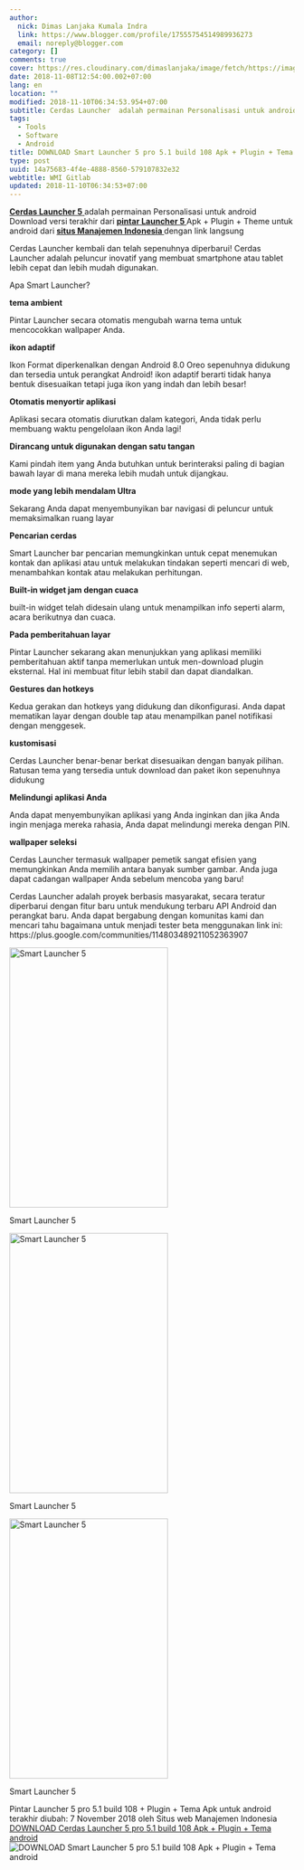 ```yaml
---
author:
  nick: Dimas Lanjaka Kumala Indra
  link: https://www.blogger.com/profile/17555754514989936273
  email: noreply@blogger.com
category: []
comments: true
cover: https://res.cloudinary.com/dimaslanjaka/image/fetch/https://image.revdl.com/2018/smart-launcher-5-1.png
date: 2018-11-08T12:54:00.002+07:00
lang: en
location: ""
modified: 2018-11-10T06:34:53.954+07:00
subtitle: Cerdas Launcher  adalah permainan Personalisasi untuk android Download versi
tags:
  - Tools
  - Software
  - Android
title: DOWNLOAD Smart Launcher 5 pro 5.1 build 108 Apk + Plugin + Tema android
type: post
uuid: 14a75683-4f4e-4888-8560-579107832e32
webtitle: WMI Gitlab
updated: 2018-11-10T06:34:53+07:00
---
```


<div>    <p>        <a href="https://web-manajemen.blogspot.com/">            <strong>Cerdas Launcher 5</strong>        </a>        adalah permainan Personalisasi untuk android         <br>        Download versi terakhir dari         <strong>            <a href="https://web-manajemen.blogspot.com/">                pintar Launcher 5             </a>        </strong>        Apk + Plugin + Theme untuk android dari         <strong>            <a href="https://web-manajemen.blogspot.com/">                situs Manajemen Indonesia             </a>        </strong>        dengan link langsung     </p>    <p>        Cerdas Launcher kembali dan telah sepenuhnya diperbarui! Cerdas         Launcher adalah peluncur inovatif yang membuat smartphone atau tablet         lebih cepat dan lebih mudah digunakan.     </p>    <p>        Apa Smart Launcher?     </p>    <p>        <strong>tema ambient</strong>    </p>    <p>        Pintar Launcher secara otomatis mengubah warna tema untuk mencocokkan         wallpaper Anda.     </p>    <p>        <strong>ikon adaptif</strong>    </p>    <p>        Ikon Format diperkenalkan dengan Android 8.0 Oreo sepenuhnya didukung         dan tersedia untuk perangkat Android! ikon adaptif berarti tidak hanya         bentuk disesuaikan tetapi juga ikon yang indah dan lebih besar!     </p>    <p>        <strong>Otomatis menyortir aplikasi</strong>    </p>    <p>        Aplikasi secara otomatis diurutkan dalam kategori, Anda tidak perlu         membuang waktu pengelolaan ikon Anda lagi!     </p>    <p>        <strong>Dirancang untuk digunakan dengan satu tangan</strong>    </p>    <p>        Kami pindah item yang Anda butuhkan untuk berinteraksi paling di bagian         bawah layar di mana mereka lebih mudah untuk dijangkau.     </p>    <p>        <strong>mode yang lebih mendalam Ultra</strong>    </p>    <p>        Sekarang Anda dapat menyembunyikan bar navigasi di peluncur untuk         memaksimalkan ruang layar     </p>    <p>        <strong>Pencarian cerdas</strong>    </p>    <p>        Smart Launcher bar pencarian memungkinkan untuk cepat menemukan kontak         dan aplikasi atau untuk melakukan tindakan seperti mencari di web,         menambahkan kontak atau melakukan perhitungan.     </p>    <p>        <strong>Built-in widget jam dengan cuaca</strong>    </p>    <p>        built-in widget telah didesain ulang untuk menampilkan info seperti         alarm, acara berikutnya dan cuaca.     </p>    <p>        <strong>Pada pemberitahuan layar</strong>    </p>    <p>        Pintar Launcher sekarang akan menunjukkan yang aplikasi memiliki         pemberitahuan aktif tanpa memerlukan untuk men-download plugin         eksternal. Hal ini membuat fitur lebih stabil dan dapat diandalkan.     </p>    <p>        <strong>Gestures dan hotkeys</strong>    </p>    <p>        Kedua gerakan dan hotkeys yang didukung dan dikonfigurasi. Anda dapat         mematikan layar dengan double tap atau menampilkan panel notifikasi         dengan menggesek.     </p>    <p>        <strong>kustomisasi</strong>    </p>    <p>        Cerdas Launcher benar-benar berkat disesuaikan dengan banyak pilihan.         Ratusan tema yang tersedia untuk download dan paket ikon sepenuhnya         didukung     </p>    <p>        <strong>Melindungi aplikasi Anda</strong>    </p>    <p>        Anda dapat menyembunyikan aplikasi yang Anda inginkan dan jika Anda         ingin menjaga mereka rahasia, Anda dapat melindungi mereka dengan PIN.     </p>    <p>        <strong>wallpaper seleksi</strong>    </p>    <p>        Cerdas Launcher termasuk wallpaper pemetik sangat efisien yang         memungkinkan Anda memilih antara banyak sumber gambar. Anda juga dapat         cadangan wallpaper Anda sebelum mencoba yang baru!     </p>    <p>        Cerdas Launcher adalah proyek berbasis masyarakat, secara teratur         diperbarui dengan fitur baru untuk mendukung terbaru API Android dan         perangkat baru. Anda dapat bergabung dengan komunitas kami dan mencari         tahu bagaimana untuk menjadi tester beta menggunakan link ini:         https://plus.google.com/communities/114803489211052363907     </p>    <div>        <a href="https://web-manajemen.blogspot.com/">            <img alt="Smart Launcher 5" width="280" height="460" src="https://res.cloudinary.com/dimaslanjaka/image/fetch/https://image.revdl.com/2018/smart-launcher-5-1.png">        </a>        <p>            Smart Launcher 5         </p>    </div>    <div>        <a href="https://web-manajemen.blogspot.com/">            <img alt="Smart Launcher 5" width="280" height="460" src="https://res.cloudinary.com/dimaslanjaka/image/fetch/https://image.revdl.com/2018/smart-launcher-5-2.png">        </a>        <p>            Smart Launcher 5         </p>    </div>    <div>        <a href="https://web-manajemen.blogspot.com/">            <img alt="Smart Launcher 5" width="280" height="460" src="https://res.cloudinary.com/dimaslanjaka/image/fetch/https://image.revdl.com/2018/smart-launcher-5-3.png">        </a>        <p>            Smart Launcher 5         </p>    </div>    <div>        Pintar Launcher 5 pro 5.1 build 108 + Plugin + Tema Apk untuk android         terakhir diubah: 7 November 2018 oleh Situs web Manajemen Indonesia     </div>    <div>    </div></div><div>    <a href="https://dimaslanjaka-storage.000webhostapp.com/revdl.php?download&amp;path=/smart-launcher-5-apk-download.html/" target="_blank" rel="noopener noreferer nofollow">        DOWNLOAD Cerdas Launcher 5 pro 5.1 build 108 Apk + Plugin + Tema         android     </a></div><img src="https://res.cloudinary.com/dimaslanjaka/image/fetch/http://image.rexdl.com/android/app/smart-launcher-5-pro.jpg" title="DOWNLOAD Smart Launcher 5 pro 5.1 build 108 Apk + Plugin + Tema         android" alt="DOWNLOAD Smart Launcher 5 pro 5.1 build 108 Apk + Plugin + Tema         android"><script>document.querySelectorAll("pre,code");

  pretext.forEach(function (el) {
    el.classList.toggle("notranslate", true);
  });</script>